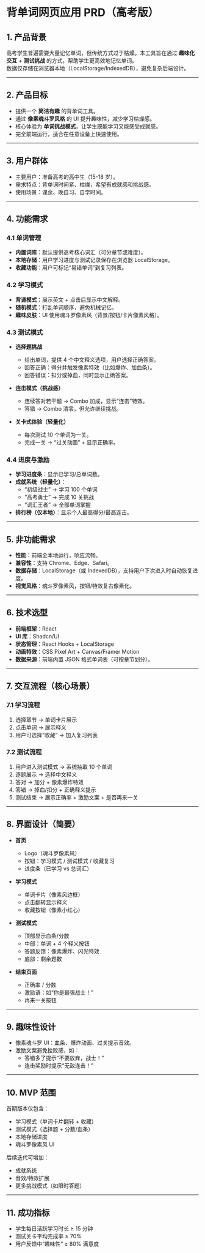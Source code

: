 # 背单词网页应用 PRD（高考版）

## 1. 产品背景
高考学生普遍需要大量记忆单词，但传统方式过于枯燥。本工具旨在通过 **趣味化交互** + **测试挑战** 的方式，帮助学生更高效地记忆单词。  
数据仅存储在浏览器本地（LocalStorage/IndexedDB），避免复杂后端设计。

---

## 2. 产品目标
- 提供一个 **简洁有趣** 的背单词工具。
- 通过 **像素魂斗罗风格** 的 UI 提升趣味性，减少学习枯燥感。
- 核心体验为 **单词挑战模式**，让学生既能学习又能感受成就感。
- 完全前端运行，适合在任意设备上快速使用。

---

## 3. 用户群体
- 主要用户：准备高考的高中生（15-18 岁）。
- 需求特点：背单词时间紧、枯燥，希望有成就感和挑战感。
- 使用场景：课余、晚自习、自学时间。

---

## 4. 功能需求

### 4.1 单词管理
- **内置词库**：默认提供高考核心词汇（可分章节或难度）。
- **本地存储**：用户学习进度与测试记录保存在浏览器 LocalStorage。
- **收藏功能**：用户可标记“易错单词”到复习列表。

### 4.2 学习模式
- **背诵模式**：展示英文 + 点击后显示中文解释。
- **随机模式**：打乱单词顺序，避免机械记忆。
- **趣味皮肤**：UI 使用魂斗罗像素风（背景/按钮/卡片像素风格）。

### 4.3 测试模式
- **选择题挑战**  
  - 给出单词，提供 4 个中文释义选项，用户选择正确答案。  
  - 回答正确：得分并触发像素特效（比如爆炸、加血条）。  
  - 回答错误：扣分或掉血，同时显示正确答案。  

- **连击模式（挑战感）**  
  - 连续答对若干题 → Combo 加成，显示“连击”特效。  
  - 答错 → Combo 清零，但允许继续挑战。  

- **关卡式体验（轻量化）**  
  - 每次测试 10 个单词为一关。  
  - 完成一关 → “过关动画” + 显示正确率。  

### 4.4 进度与激励
- **学习进度条**：显示已学习/总单词数。  
- **成就系统（轻量化）**：  
  - “初级战士” → 学习 100 个单词  
  - “高考勇士” → 完成 10 关挑战  
  - “词汇王者” → 全部单词掌握  
- **排行榜（仅本地）**：显示个人最高得分/最高连击。

---

## 5. 非功能需求
- **性能**：前端全本地运行，响应流畅。  
- **兼容性**：支持 Chrome、Edge、Safari。  
- **数据存储**：LocalStorage（或 IndexedDB），支持用户下次进入时自动恢复进度。  
- **视觉风格**：魂斗罗像素风，按钮/特效复古像素化。  

---

## 6. 技术选型
- **前端框架**：React  
- **UI 库**：Shadcn/UI  
- **状态管理**：React Hooks + LocalStorage  
- **动画特效**：CSS Pixel Art + Canvas/Framer Motion  
- **数据来源**：前端内置 JSON 格式单词表（可按章节划分）。  

---

## 7. 交互流程（核心场景）

### 7.1 学习流程
1. 选择章节 → 单词卡片展示  
2. 点击单词 → 展示释义  
3. 用户可选择“收藏” → 加入复习列表  

### 7.2 测试流程
1. 用户进入测试模式 → 系统抽取 10 个单词  
2. 逐题展示 → 选择中文释义  
3. 答对 → 加分 + 像素爆炸特效  
4. 答错 → 掉血/扣分 + 正确释义提示  
5. 测试结束 → 展示正确率 + 激励文案 + 是否再来一关  

---

## 8. 界面设计（简要）

- **首页**  
  - Logo（魂斗罗像素风）  
  - 按钮：学习模式 / 测试模式 / 收藏复习  
  - 进度条（已学习 vs 总词汇）  

- **学习模式**  
  - 单词卡片（像素风边框）  
  - 点击翻转显示释义  
  - 收藏按钮（像素小红心）  

- **测试模式**  
  - 顶部显示血条/分数  
  - 中部：单词 + 4 个释义按钮  
  - 答题反馈：像素爆炸、闪光特效  
  - 底部：剩余题数  

- **结束页面**  
  - 正确率 / 分数  
  - 激励语：如“你是最强战士！”  
  - 再来一关按钮  

---

## 9. 趣味性设计
- 像素魂斗罗 UI：血条、爆炸动画、过关提示音效。  
- 激励文案避免挫败感，如：  
  - 答错多了提示“不要放弃，战士！”  
  - 连击奖励时提示“无敌连击！”  

---

## 10. MVP 范围
首期版本仅包含：  
- 学习模式（单词卡片翻转 + 收藏）  
- 测试模式（选择题 + 分数/血条）  
- 本地存储进度  
- 魂斗罗像素风 UI  

后续迭代可增加：  
- 成就系统  
- 音效/特效扩展  
- 更多挑战模式（如限时答题）

---

## 11. 成功指标
- 学生每日活跃学习时长 ≥ 15 分钟  
- 测试关卡平均完成率 ≥ 70%  
- 用户反馈中“趣味性” ≥ 80% 满意度  
